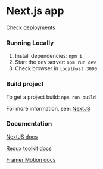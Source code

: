 # Next.js app

Check deployments

### Running Locally

1. Install dependencies: `npm i`
2. Start the dev server: `npm run dev`
3. Check browser in `localhost:3000`

### Build project

To get a project build: `npm run build`

For more information, see: [NextJS](https://nextjs.org)

### Documentation

[NextJS docs](https://nextjs.org/docs)

[Redux toolkit docs](https://redux-toolkit.js.org/introduction/getting-started)

[Framer Motion docs](https://www.framer.com/motion/)